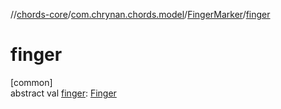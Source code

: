 //[chords-core](../../../index.md)/[com.chrynan.chords.model](../index.md)/[FingerMarker](index.md)/[finger](finger.md)

# finger

[common]\
abstract val [finger](finger.md): [Finger](../-finger/index.md)
